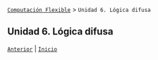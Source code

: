 [`Computación Flexible`](../README.md) > `Unidad 6. Lógica difusa`

## Unidad 6. Lógica difusa



[`Anterior`](../L05-som/README.md) | [`Inicio`](../README.md)